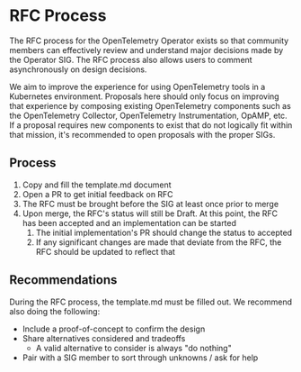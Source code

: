 # RFC Process

The RFC process for the OpenTelemetry Operator exists so that community members can effectively review and understand
major decisions made by the Operator SIG. The RFC process also allows users to comment asynchronously on design
decisions.

We aim to improve the experience for using OpenTelemetry tools in a Kubernetes
environment. Proposals here should only focus on improving that experience by composing existing
OpenTelemetry components such as the OpenTelemetry Collector, OpenTelemetry Instrumentation, OpAMP, etc.
If a proposal requires new components to exist that do not logically fit within that mission, it's recommended to
open proposals with the proper SIGs.

## Process

1. Copy and fill the template.md document
2. Open a PR to get initial feedback on RFC
3. The RFC must be brought before the SIG at least once prior to merge
4. Upon merge, the RFC's status will still be Draft. At this point, the RFC has been accepted and an implementation
can be started
   1. The initial implementation's PR should change the status to accepted
   2. If any significant changes are made that deviate from the RFC, the RFC should be updated to reflect that

## Recommendations

During the RFC process, the template.md must be filled out. We recommend also doing the following:

* Include a proof-of-concept to confirm the design
* Share alternatives considered and tradeoffs
  * A valid alternative to consider is always "do nothing"
* Pair with a SIG member to sort through unknowns / ask for help
 